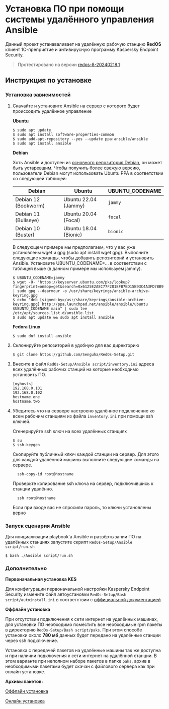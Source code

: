 # Установка ПО при помощи системы удалённого управления Ansible
Данный проект устанаваливает на удалённую рабочую станцию **RedOS** клиент 1С-преприятие и антивирусную программу Kaspersky Endpoint Security.
> Протестировано на версии [redos-8-20240218.1](https://files.red-soft.ru/redos/8.0/x86_64/iso/redos-8-20240218.1-Everything-x86_64-DVD1.iso)

## Инструкция по установке 

### Установка зависимостей

  1. Скачайте и установите Ansible на сервер с которого будет происходить удалённое управление
     
      **Ubuntu**
       ```
       $ sudo apt update
       $ sudo apt install software-properties-common
       $ sudo add-apt-repository --yes --update ppa:ansible/ansible
       $ sudo apt install ansible
       ```
      **Debian**
       
       Хоть Ansible и доступен из [основного репозитория Debian](https://packages.debian.org/stable/ansible), он может быть устаревшим.
       Чтобы получить более свежую версию, пользователи Debian могут использовать Ubuntu PPA в соответствии со следующей таблицей:

        | Debian | Ubuntu | UBUNTU_CODENAME |
        | ------ | ------ | --------------- |
        | Debian 12 (Bookworm) | Ubuntu 22.04 (Jammy) | ``jammy`` |
        | Debian 11 (Bullseye) | Ubuntu 20.04 (Focal) | ``focal`` |
        | Debian 10 (Buster) | Ubuntu 18.04 (Bionic) | ``bionic`` |

       В следующем примере мы предполагаем, что у вас уже установлены wget и gpg (sudo apt install wget gpg).
       Выполните следующие команды, чтобы добавить репозиторий и установить Ansible. Установите UBUNTU_CODENAME=... в соответствии с таблицей выше (в данном примере мы используем jammy).
       
       ```
       $ UBUNTU_CODENAME=jammy
       $ wget -O- "https://keyserver.ubuntu.com/pks/lookup?fingerprint=on&op=get&search=0x6125E2A8C77F2818FB7BD15B93C4A3FD7BB9C367" | sudo gpg --dearmour -o /usr/share/keyrings/ansible-archive-keyring.gpg
       $ echo "deb [signed-by=/usr/share/keyrings/ansible-archive-keyring.gpg] http://ppa.launchpad.net/ansible/ansible/ubuntu $UBUNTU_CODENAME main" | sudo tee /etc/apt/sources.list.d/ansible.list
       $ sudo apt update && sudo apt install ansible
       ```
       
      **Fedora Linux**
       
       ```
       $ sudo dnf install ansible
       ```
       
  3. Склонируйте репозиторий в удобную для вас директорию
     
     ```
     $ git clone https://github.com/Senguha/RedOs-Setup.git
     ```
     
  4. Внесите в файл ``RedOs-Setup/Ansible script/inventory.ini`` адреса всех удалённых рабочих станций на которые необходимо установить ПО.
     
     ```
     [myhosts]
     192.168.0.101
     192.168.0.102
     hostname.one
     hostname.two
     ```
     
  5. Убедитесь что на сервере настроено удалённое подключение ко всем рабочим станциям из файла ``inventory.ini`` при помощи ssh ключей.
     
      Сгенерируйте ssh ключ на всех удалённых станциях
       
       ```
       $ su
       $ ssh-keygen 
       ```
       
      Скопируйте публичный ключ каждой станции на сервер. Для этого для каждой удалённой машины выполните следующие команды на сервере.
       
     ```
       ssh-copy-id root@hostname
     ```
     
      Проверьте копирование ssh ключа на сервер, подключившись к станции удалённо.
     ```
       ssh root@hostname
     ```
     
     Если при входе вас не спросили пароль, то ключи установлены верно

### Запуск сценария Ansible

Для инициализации playbook'а Ansible и развёртывании ПО на удалённых станциях запустите скрипт ``RedOs-Setup/Ansible script/run.sh``

```
$ bash ./Ansible script/run.sh
```

### Дополнительно

**Первоначальная установка KES**

Для конфигурации первоначальной настройки Kaspersky Endpoint Security измените файл автоустановки ``RedOs-Setup/Bash script/autoinstall.ini`` в соответствии с [оффициальной документацией](https://support.kaspersky.ru/kes-for-linux/11.3.0/236945) 

**Оффлайн установка**

При отсутствии подключения к сети интернет на удалённых машинах, для установки ПО необходимо поместить все необходимые rpm пакеты в директорию ``RedOs-Setup/Bash script/paks``. При этом способе установки около **780 мб** данных будет передано на удалённые станции через ssh подключение.

Установка с передачей пакетов на удалённые машины так же доступна и при наличии подключения к сети интернет на удалённой станции. В этом варианте при неполном наборе пакетов в папке `paks`, архив в необходимыми пакетами будет скачан с файлового сервера как при онлайн установке. 

**Архивы пакетов:**

[Оффлайн установка](http://178.208.92.119:81/script/paks-offline.tar.gz)

[Онлайн установка](http://178.208.92.119:81/script/paks.tar.gz)
  



       
       
